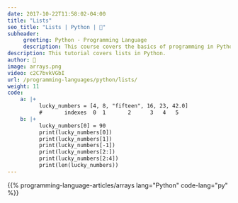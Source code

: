 ```yaml
---
date: 2017-10-22T11:58:02-04:00
title: "Lists"
seo_title: "Lists | Python | 🦒"
subheader:
     greeting: Python - Programming Language
     description: This course covers the basics of programming in Python. Work your way through the videos/articles and I'll teach you everything you need to know to start your programming journey!
description: This tutorial covers lists in Python.
author: 🦒
image: arrays.png
video: c2C7bvkVGbI
url: /programming-languages/python/lists/
weight: 11
code:
    a: |+
          lucky_numbers = [4, 8, "fifteen", 16, 23, 42.0]
          #       indexes  0  1       2      3   4   5
    b: |+
          lucky_numbers[0] = 90
          print(lucky_numbers[0])
          print(lucky_numbers[1])
          print(lucky_numbers[-1])
          print(lucky_numbers[2:])
          print(lucky_numbers[2:4])
          print(len(lucky_numbers))
---
```


{{% programming-language-articles/arrays lang="Python" code-lang="py" %}}
